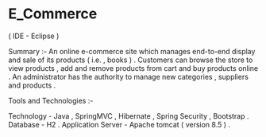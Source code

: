 # E_Commerce

( IDE - Eclipse )

Summary :- An online e-commerce site which manages end-to-end display and sale of its products ( i.e. , books ) . Customers can browse the store to view products , add and remove products from cart and buy products online . An administrator has the authority to manage new categories , suppliers and products .

Tools and Technologies :-

Technology - Java , SpringMVC , Hibernate , Spring Security , Bootstrap .
Database - H2 .
Application Server - Apache tomcat ( version 8.5 ) .

